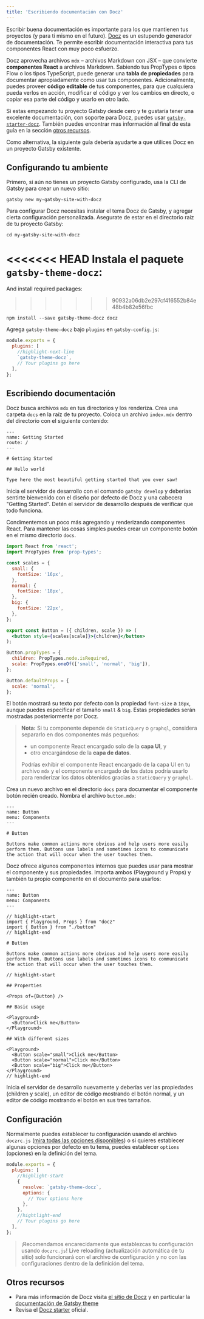 ```yaml
---
title: 'Escribiendo documentación con Docz'
---
```


Escribir buena documentación es importante para los que mantienen tus proyectos (y para ti mismo en el futuro). [Docz](https://www.docz.site) es un estupendo generador de documentación. Te permite escribir documentación interactiva para tus componentes React con muy poco esfuerzo.

Docz aprovecha archivos `mdx` – archivos Markdown con JSX – que convierte **componentes React** a archivos Markdown. Sabiendo tus PropTypes o tipos Flow o los tipos TypeScript, puede generar una **tabla de propiedades** para documentar apropiadamente como usar tus componentes. Adicionalmente, puedes proveer **código editable** de tus componentes, para que cualquiera pueda verlos en acción, modificar el código y ver los cambios en directo, o copiar esa parte del código y usarlo en otro lado.

Si estas empezando tu proyecto Gatsby desde cero y te gustaría tener una excelente documentación, con soporte para Docz, puedes usar [`gatsby-starter-docz`](https://github.com/pedronauck/gatsby-starter-docz). También puedes encontrar mas información al final de esta guía en la sección [otros recursos](#other-resources).

Como alternativa, la siguiente guía debería ayudarte a que utilices Docz en un proyecto Gatsby existente.

## Configurando tu ambiente

Primero, si aún no tienes un proyecto Gatsby configurado, usa la CLI de Gatsby para crear un nuevo sitio:

```shell
gatsby new my-gatsby-site-with-docz
```

Para configurar Docz necesitas instalar el tema Docz de Gatsby, y agregar cierta configuración personalizada. Asegurate de estar en el directorio raíz de tu proyecto Gatsby:

```shell
cd my-gatsby-site-with-docz
```

<<<<<<< HEAD
Instala el paquete `gatsby-theme-docz`:
=======
And install required packages:
>>>>>>> 90932a06db2e297cf416552b84e48b4b82e56fbc

```shell
npm install --save gatsby-theme-docz docz
```

Agrega `gatsby-theme-docz` bajo `plugins` en `gatsby-config.js`:

```js:title=gatsby-config.js
module.exports = {
  plugins: [
    //highlight-next-line
    `gatsby-theme-docz`,
    // Your plugins go here
  ],
};
```

## Escribiendo documentación

Docz busca archivos `mdx` en tus directorios y los renderiza. Crea una carpeta `docs` en la raíz de tu proyecto. Coloca un archivo `index.mdx` dentro del directorio con el siguiente contenido:

```mdx:title=docs/index.mdx
---
name: Getting Started
route: /
---

# Getting Started

## Hello world

Type here the most beautiful getting started that you ever saw!
```

Inicia el servidor de desarrollo con el comando `gatsby develop` y deberías sentirte bienvenido con el diseño por defecto de Docz y una cabecera "Getting Started". Detén el servidor de desarrollo después de verificar que todo funciona.

Condimentemos un poco más agregando y renderizando componentes React. Para mantener las cosas simples puedes crear un componente botón en el mismo directorio `docs`.

```jsx:title=docs/button.jsx
import React from 'react';
import PropTypes from 'prop-types';

const scales = {
  small: {
    fontSize: '16px',
  },
  normal: {
    fontSize: '18px',
  },
  big: {
    fontSize: '22px',
  },
};

export const Button = ({ children, scale }) => (
  <button style={scales[scale]}>{children}</button>
);

Button.propTypes = {
  children: PropTypes.node.isRequired,
  scale: PropTypes.oneOf(['small', 'normal', 'big']),
};

Button.defaultProps = {
  scale: 'normal',
};
```

El botón mostrará su texto por defecto con la propiedad `font-size` a `18px`, aunque puedes especificar el tamaño `small` & `big`. Estas propiedades serán mostradas posteriormente por Docz.

> **Nota:** Si tu componente depende de `StaticQuery` o `graphql`, considera separarlo en dos componentes más pequeños:
>
> - un componente React encargado solo de la **capa UI**, y
> - otro encargándose de la **capa de datos**.
>
> Podrías exhibir el componente React encargado de la capa UI en tu archivo `mdx` y el componente encargado de los datos podría usarlo para renderizar los datos obtenidos gracias a `StaticQuery` y `graphql`.

Crea un nuevo archivo en el directorio `docs` para documentar el componente botón recién creado. Nombra el archivo `button.mdx`:

```mdx:title=docs/button.mdx
---
name: Button
menu: Components
---

# Button

Buttons make common actions more obvious and help users more easily perform them. Buttons use labels and sometimes icons to communicate the action that will occur when the user touches them.
```

Docz ofrece algunos componentes internos que puedes usar para mostrar el componente y sus propiedades. Importa ambos (Playground y Props) y también tu propio componente en el documento para usarlos:

```mdx:title=docs/button.mdx
---
name: Button
menu: Components
---

// highlight-start
import { Playground, Props } from "docz"
import { Button } from "./button"
// highlight-end

# Button

Buttons make common actions more obvious and help users more easily perform them. Buttons use labels and sometimes icons to communicate the action that will occur when the user touches them.

// highlight-start

## Properties

<Props of={Button} />

## Basic usage

<Playground>
  <Button>Click me</Button>
</Playground>

## With different sizes

<Playground>
  <Button scale="small">Click me</Button>
  <Button scale="normal">Click me</Button>
  <Button scale="big">Click me</Button>
</Playground>
// highlight-end
```

Inicia el servidor de desarrollo nuevamente y deberías ver las propiedades (children y scale), un editor de código mostrando el botón normal, y un editor de código mostrando el botón en sus tres tamaños.

## Configuración

Normalmente puedes establecer tu configuración usando el archivo `doczrc.js` ([mira todas las opciones disponibles](https://www.docz.site/docs/project-configuration)) o si quieres establecer algunas opciones por defecto en tu tema, puedes establecer `options` (opciones) en la definición del tema.

```js:title=gatsby-config.js
module.exports = {
  plugins: [
    //highlight-start
    {
      resolve: `gatsby-theme-docz`,
      options: {
        // Your options here
      },
    },
    //hightlight-end
    // Your plugins go here
  ],
};
```

> ¡Recomendamos encarecidamente que establezcas tu configuración usando `doczrc.js`! Live reloading (actualización automática de tu sitio) solo funcionará con el archivo de configuración y no con las configuraciones dentro de la definición del tema.

## Otros recursos

- Para más información de Docz visita [el sitio de Docz](https://docz.site/) y en particular la [documentación de Gatsby theme](https://www.docz.site/docs/gatsby-theme)
- Revisa el [Docz starter](https://github.com/pedronauck/gatsby-starter-docz) oficial.
